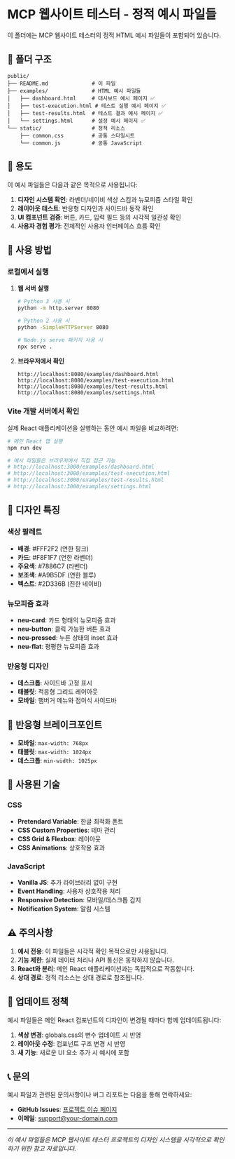 # MCP 웹사이트 테스터 - 정적 예시 파일들

이 폴더에는 MCP 웹사이트 테스터의 정적 HTML 예시 파일들이 포함되어 있습니다.

## 📁 폴더 구조

```
public/
├── README.md              # 이 파일
├── examples/              # HTML 예시 파일들
│   ├── dashboard.html     # 대시보드 예시 페이지 ✅
│   ├── test-execution.html # 테스트 실행 예시 페이지 ✅
│   ├── test-results.html  # 테스트 결과 예시 페이지 ✅
│   └── settings.html      # 설정 예시 페이지 ✅
└── static/                # 정적 리소스
    ├── common.css         # 공통 스타일시트
    └── common.js          # 공통 JavaScript
```

## 🎯 용도

이 예시 파일들은 다음과 같은 목적으로 사용됩니다:

1. **디자인 시스템 확인**: 라벤더/네이비 색상 스킴과 뉴모피즘 스타일 확인
2. **레이아웃 테스트**: 반응형 디자인과 사이드바 동작 확인
3. **UI 컴포넌트 검증**: 버튼, 카드, 입력 필드 등의 시각적 일관성 확인
4. **사용자 경험 평가**: 전체적인 사용자 인터페이스 흐름 확인

## 🚀 사용 방법

### 로컬에서 실행

1. **웹 서버 실행**
   ```bash
   # Python 3 사용 시
   python -m http.server 8080
   
   # Python 2 사용 시
   python -SimpleHTTPServer 8080
   
   # Node.js serve 패키지 사용 시
   npx serve .
   ```

2. **브라우저에서 확인**
   ```
   http://localhost:8080/examples/dashboard.html
   http://localhost:8080/examples/test-execution.html
   http://localhost:8080/examples/test-results.html
   http://localhost:8080/examples/settings.html
   ```

### Vite 개발 서버에서 확인

실제 React 애플리케이션을 실행하는 동안 예시 파일을 비교하려면:

```bash
# 메인 React 앱 실행
npm run dev

# 예시 파일들은 브라우저에서 직접 접근 가능
# http://localhost:3000/examples/dashboard.html
# http://localhost:3000/examples/test-execution.html  
# http://localhost:3000/examples/test-results.html
# http://localhost:3000/examples/settings.html
```

## 🎨 디자인 특징

### 색상 팔레트
- **배경**: #FFF2F2 (연한 핑크)
- **카드**: #F8F1F7 (연한 라벤더)
- **주요색**: #7886C7 (라벤더)
- **보조색**: #A9B5DF (연한 블루)
- **텍스트**: #2D336B (진한 네이비)

### 뉴모피즘 효과
- **neu-card**: 카드 형태의 뉴모피즘 효과
- **neu-button**: 클릭 가능한 버튼 효과
- **neu-pressed**: 누른 상태의 inset 효과
- **neu-flat**: 평평한 뉴모피즘 효과

### 반응형 디자인
- **데스크톱**: 사이드바 고정 표시
- **태블릿**: 적응형 그리드 레이아웃
- **모바일**: 햄버거 메뉴와 접이식 사이드바

## 📱 반응형 브레이크포인트

- **모바일**: `max-width: 768px`
- **태블릿**: `max-width: 1024px`
- **데스크톱**: `min-width: 1025px`

## 🔧 사용된 기술

### CSS
- **Pretendard Variable**: 한글 최적화 폰트
- **CSS Custom Properties**: 테마 관리
- **CSS Grid & Flexbox**: 레이아웃
- **CSS Animations**: 상호작용 효과

### JavaScript
- **Vanilla JS**: 추가 라이브러리 없이 구현
- **Event Handling**: 사용자 상호작용 처리
- **Responsive Detection**: 모바일/데스크톱 감지
- **Notification System**: 알림 시스템

## ⚠️ 주의사항

1. **예시 전용**: 이 파일들은 시각적 확인 목적으로만 사용됩니다.
2. **기능 제한**: 실제 데이터 처리나 API 통신은 동작하지 않습니다.
3. **React와 분리**: 메인 React 애플리케이션과는 독립적으로 작동합니다.
4. **상대 경로**: 정적 리소스는 상대 경로로 참조됩니다.

## 🔄 업데이트 정책

예시 파일들은 메인 React 컴포넌트의 디자인이 변경될 때마다 함께 업데이트됩니다:

1. **색상 변경**: globals.css의 변수 업데이트 시 반영
2. **레이아웃 수정**: 컴포넌트 구조 변경 시 반영
3. **새 기능**: 새로운 UI 요소 추가 시 예시에 포함

## 📞 문의

예시 파일과 관련된 문의사항이나 버그 리포트는 다음을 통해 연락하세요:

- **GitHub Issues**: [프로젝트 이슈 페이지](https://github.com/your-org/mcp-website-tester/issues)
- **이메일**: support@your-domain.com

---

*이 예시 파일들은 MCP 웹사이트 테스터 프로젝트의 디자인 시스템을 시각적으로 확인하기 위한 참고 자료입니다.*